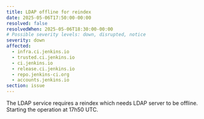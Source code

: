 ```yaml
---
title: LDAP offline for reindex
date: 2025-05-06T17:50:00-00:00
resolved: false
resolvedWhen: 2025-05-06T18:30:00-00:00
# Possible severity levels: down, disrupted, notice
severity: down
affected:
  - infra.ci.jenkins.io
  - trusted.ci.jenkins.io
  - ci.jenkins.io
  - release.ci.jenkins.io
  - repo.jenkins-ci.org
  - accounts.jenkins.io
section: issue
---
```


The LDAP service requires a reindex which needs LDAP server to be offline.
Starting the operation at 17h50 UTC.
